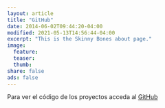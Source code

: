 ```yaml
---
layout: article
title: "GitHub"
date: 2014-06-02T09:44:20-04:00
modified: 2021-05-13T14:56:44-04:00
excerpt: "This is the Skinny Bones about page."
image:
  feature:
  teaser:
  thumb:
share: false
ads: false
---
```


Para ver el código de los proyectos acceda al [GitHub](https://github.com/sonimik13) 
